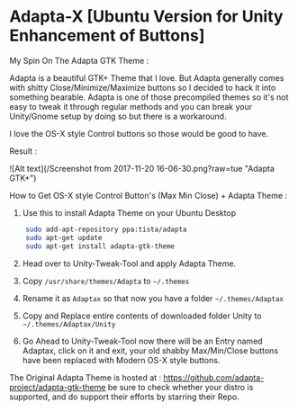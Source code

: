 # Adapta-X [Ubuntu Version for Unity Enhancement of Buttons]
My Spin On The Adapta GTK Theme :

Adapta is a beautiful GTK+ Theme that I love. But Adapta generally comes with shitty Close/Minimize/Maximize buttons so I decided to hack it into something bearable. Adapta is one of those precompiled themes so it's not easy to tweak it through regular methods and you can break your Unity/Gnome setup by doing so but there is a workaround.

I love the OS-X style Control buttons so those would be good to have.

Result :

![Alt text](/Screenshot from 2017-11-20 16-06-30.png?raw=tue "Adapta GTK+")


How to Get OS-X style Control Button's (Max Min Close) + Adapta Theme :

1) Use this to install Adapta Theme on your Ubuntu Desktop
```Bash
    sudo add-apt-repository ppa:tista/adapta
    sudo apt-get update
    sudo apt-get install adapta-gtk-theme
```

2) Head over to Unity-Tweak-Tool and apply Adapta Theme.

3) Copy `/usr/share/themes/Adapta` to `~/.themes`

4) Rename it as `Adaptax` so that now you have a folder `~/.themes/Adaptax`

5) Copy and Replace entire contents of downloaded folder Unity to `~/.themes/Adaptax/Unity`

6) Go Ahead to Unity-Tweak-Tool now there will be an Entry named Adaptax, click on it and exit, your old shabby Max/Min/Close buttons have been replaced with Modern OS-X style buttons.

The Original Adapta Theme is hosted at : https://github.com/adapta-project/adapta-gtk-theme be sure to check whether your distro is supported, and do support their efforts by starring their Repo.
